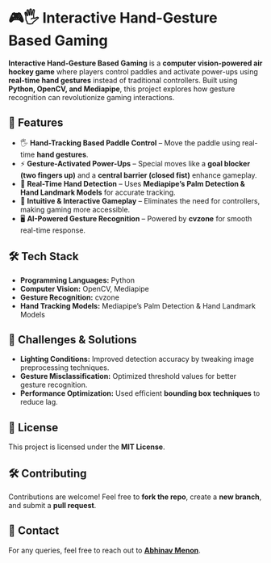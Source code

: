 # 🎮🖐️ Interactive Hand-Gesture Based Gaming  

**Interactive Hand-Gesture Based Gaming** is a **computer vision-powered air hockey game** where players control paddles and activate power-ups using **real-time hand gestures** instead of traditional controllers. Built using **Python, OpenCV, and Mediapipe**, this project explores how gesture recognition can revolutionize gaming interactions.  

## 🚀 Features  

- 🖐 **Hand-Tracking Based Paddle Control** – Move the paddle using real-time **hand gestures**.  
- ⚡ **Gesture-Activated Power-Ups** – Special moves like a **goal blocker (two fingers up)** and a **central barrier (closed fist)** enhance gameplay.  
- 📸 **Real-Time Hand Detection** – Uses **Mediapipe’s Palm Detection & Hand Landmark Models** for accurate tracking.  
- 🎯 **Intuitive & Interactive Gameplay** – Eliminates the need for controllers, making gaming more accessible.  
- 🖥 **AI-Powered Gesture Recognition** – Powered by **cvzone** for smooth real-time response.  

## 🛠️ Tech Stack  

- **Programming Languages:** Python  
- **Computer Vision:** OpenCV, Mediapipe  
- **Gesture Recognition:** cvzone  
- **Hand Tracking Models:** Mediapipe’s Palm Detection & Hand Landmark Models  

## 🎯 Challenges & Solutions  

- **Lighting Conditions:** Improved detection accuracy by tweaking image preprocessing techniques.  
- **Gesture Misclassification:** Optimized threshold values for better gesture recognition.  
- **Performance Optimization:** Used efficient **bounding box techniques** to reduce lag.  

## 📜 License  

This project is licensed under the **MIT License**.  

## 🛠️ Contributing  

Contributions are welcome! Feel free to **fork the repo**, create a **new branch**, and submit a **pull request**.  

## 📩 Contact  

For any queries, feel free to reach out to **[Abhinav Menon](mailto:abhinavmenon54@gmail.com)**.  
